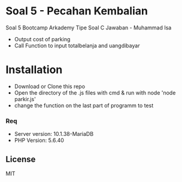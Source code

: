 # Soal 5 - Pecahan Kembalian

Soal 5 Bootcamp Arkademy Tipe Soal C Jawaban - Muhammad Isa

  - Output cost of parking
  - Call Function to input totalbelanja and uangdibayar

# Installation

  - Download or Clone this repo
  - Open the directory of the .js files with cmd & run with node 'node parkir.js'
  - change the function on the last part of programm to test

### Req

  - Server version: 10.1.38-MariaDB
  - PHP Version: 5.6.40

License
----

MIT
